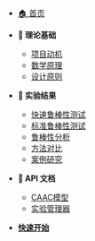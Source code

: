 <!-- _sidebar.md -->

- [🏠 首页](/)

- **🔬 理论基础**
  - [项目动机](theory/motivation.md)
  - [数学原理](theory/mathematical_foundations.md)
  - [设计原则](theory/design_principles.md)

<!-- - **🛠️ 使用指南**
  - [用户手册](tutorials/user_guide.md)
  - [实验配置](tutorials/experiment_config.md)
  - [结果解读](tutorials/result_interpretation.md) -->

- **🔬 实验结果**
  - [快速鲁棒性测试](results/quick_robustness_report_20250602_000819.md)
  - [标准鲁棒性测试](results/standard_robustness_report_20250602_002542.md)
  - [鲁棒性分析](results/caac_outlier_robustness_report_20250602_001852.md)
  - [方法对比](results/caac_comparison_report_20250602_001852.md)
  - [案例研究](results/caac_case_studies_20250602_001852.md)


- **🧠 API 文档**
  - [CAAC模型](api/models.md)
  - [实验管理器](api/experiments.md)
  <!-- - [数据处理](api/data_processing.md) -->
  <!-- - [可视化工具](api/visualization.md) -->



- [**快速开始**](tutorials/quickstart.md)
  <!-- - [环境安装](tutorials/installation.md) -->
  <!-- - [常见问题](tutorials/faq.md) -->




<!-- - **📊 实验结果**
  - [基准测试](experiments/benchmark_results.md)
  - [鲁棒性分析](experiments/robustness_analysis.md)
  - [方法对比](experiments/method_comparison.md)
  - [案例研究](experiments/case_studies.md) -->
<!-- 
- **🔧 开发文档**
  - [项目架构](development/architecture.md)
  - [贡献指南](development/contributing.md)
  - [代码规范](development/coding_standards.md)
  - [测试指南](development/testing.md)

- **📚 附录**
  - [术语表](appendix/glossary.md)
  - [参考文献](appendix/references.md)
  - [更新日志](appendix/changelog.md) -->
